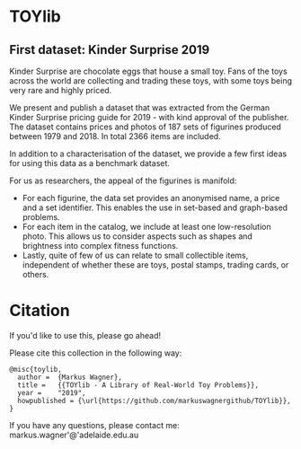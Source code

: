 # TOYlib

## First dataset: Kinder Surprise 2019

Kinder Surprise are chocolate eggs that house a small toy. Fans of the toys across the world are collecting and trading these toys, with some toys being very rare and highly priced.

We present and publish a dataset that was extracted from the German Kinder Surprise pricing guide for 2019 - with kind approval of the publisher. The dataset contains prices and photos of 187 sets of figurines produced between 1979 and 2018. In total 2366 items are included.

In addition to a characterisation of the dataset, we provide a few first ideas for using this data as a benchmark dataset.

For us as researchers, the appeal of the figurines is manifold:
- For each figurine, the data set provides an anonymised name, a price and a set identifier. This enables the use in set-based and graph-based problems.
- For each item in the catalog, we include at least one low-resolution photo. This allows us to consider aspects such as shapes and brightness into complex fitness functions. 
- Lastly, quite of few of us can relate to small collectible items, independent of whether these are toys, postal stamps, trading cards, or others.

# Citation

If you'd like to use this, please go ahead!

Please cite this collection in the following way:

```
@misc{toylib,
  author =	{Markus Wagner},
  title =	{{TOYlib - A Library of Real-World Toy Problems}},
  year = 	"2019",
  howpublished = {\url{https://github.com/markuswagnergithub/TOYlib}},
}
```

If you have any questions, please contact me: markus.wagner'@'adelaide.edu.au
